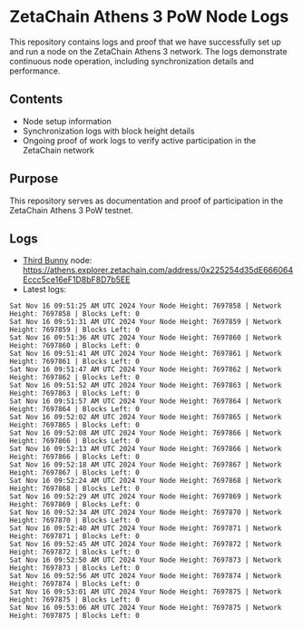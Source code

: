 # ZetaChain Athens 3 PoW Node Logs
This repository contains logs and proof that we have successfully set up and run a node on the ZetaChain Athens 3 network. The logs demonstrate continuous node operation, including synchronization details and performance.

## Contents
- Node setup information
- Synchronization logs with block height details
- Ongoing proof of work logs to verify active participation in the ZetaChain network

## Purpose
This repository serves as documentation and proof of participation in the ZetaChain Athens 3 PoW testnet.

## Logs

- [Third Bunny](https://thirdbunny.xyz/) node: https://athens.explorer.zetachain.com/address/0x225254d35dE666064Eccc5ce16eF1D8bF8D7b5EE
- Latest logs:
```
Sat Nov 16 09:51:25 AM UTC 2024 Your Node Height: 7697858 | Network Height: 7697858 | Blocks Left: 0
Sat Nov 16 09:51:31 AM UTC 2024 Your Node Height: 7697859 | Network Height: 7697859 | Blocks Left: 0
Sat Nov 16 09:51:36 AM UTC 2024 Your Node Height: 7697860 | Network Height: 7697860 | Blocks Left: 0
Sat Nov 16 09:51:41 AM UTC 2024 Your Node Height: 7697861 | Network Height: 7697861 | Blocks Left: 0
Sat Nov 16 09:51:47 AM UTC 2024 Your Node Height: 7697862 | Network Height: 7697862 | Blocks Left: 0
Sat Nov 16 09:51:52 AM UTC 2024 Your Node Height: 7697863 | Network Height: 7697863 | Blocks Left: 0
Sat Nov 16 09:51:57 AM UTC 2024 Your Node Height: 7697864 | Network Height: 7697864 | Blocks Left: 0
Sat Nov 16 09:52:02 AM UTC 2024 Your Node Height: 7697865 | Network Height: 7697865 | Blocks Left: 0
Sat Nov 16 09:52:08 AM UTC 2024 Your Node Height: 7697866 | Network Height: 7697866 | Blocks Left: 0
Sat Nov 16 09:52:13 AM UTC 2024 Your Node Height: 7697866 | Network Height: 7697866 | Blocks Left: 0
Sat Nov 16 09:52:18 AM UTC 2024 Your Node Height: 7697867 | Network Height: 7697867 | Blocks Left: 0
Sat Nov 16 09:52:24 AM UTC 2024 Your Node Height: 7697868 | Network Height: 7697868 | Blocks Left: 0
Sat Nov 16 09:52:29 AM UTC 2024 Your Node Height: 7697869 | Network Height: 7697869 | Blocks Left: 0
Sat Nov 16 09:52:34 AM UTC 2024 Your Node Height: 7697870 | Network Height: 7697870 | Blocks Left: 0
Sat Nov 16 09:52:40 AM UTC 2024 Your Node Height: 7697871 | Network Height: 7697871 | Blocks Left: 0
Sat Nov 16 09:52:45 AM UTC 2024 Your Node Height: 7697872 | Network Height: 7697872 | Blocks Left: 0
Sat Nov 16 09:52:50 AM UTC 2024 Your Node Height: 7697873 | Network Height: 7697873 | Blocks Left: 0
Sat Nov 16 09:52:56 AM UTC 2024 Your Node Height: 7697874 | Network Height: 7697874 | Blocks Left: 0
Sat Nov 16 09:53:01 AM UTC 2024 Your Node Height: 7697875 | Network Height: 7697875 | Blocks Left: 0
Sat Nov 16 09:53:06 AM UTC 2024 Your Node Height: 7697875 | Network Height: 7697875 | Blocks Left: 0
```
